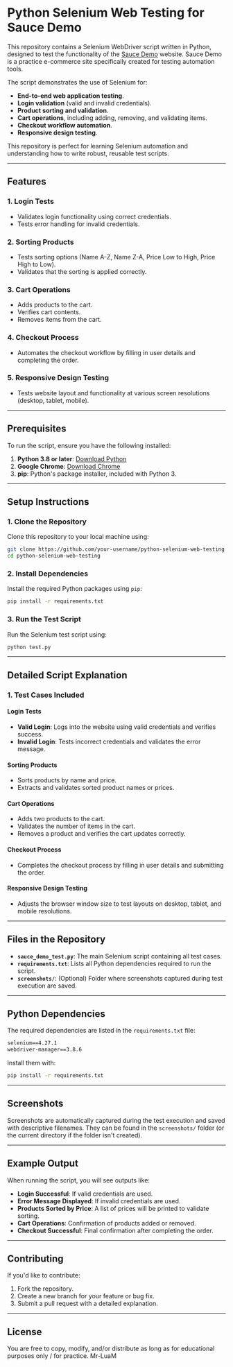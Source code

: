 # Python Selenium Web Testing for Sauce Demo

This repository contains a Selenium WebDriver script written in Python, designed to test the functionality of the [Sauce Demo](https://www.saucedemo.com/) website. Sauce Demo is a practice e-commerce site specifically created for testing automation tools. 

The script demonstrates the use of Selenium for:
- **End-to-end web application testing**.
- **Login validation** (valid and invalid credentials).
- **Product sorting and validation**.
- **Cart operations**, including adding, removing, and validating items.
- **Checkout workflow automation**.
- **Responsive design testing**.

This repository is perfect for learning Selenium automation and understanding how to write robust, reusable test scripts.

---

## Features

### 1. Login Tests
- Validates login functionality using correct credentials.
- Tests error handling for invalid credentials.

### 2. Sorting Products
- Tests sorting options (Name A-Z, Name Z-A, Price Low to High, Price High to Low).
- Validates that the sorting is applied correctly.

### 3. Cart Operations
- Adds products to the cart.
- Verifies cart contents.
- Removes items from the cart.

### 4. Checkout Process
- Automates the checkout workflow by filling in user details and completing the order.

### 5. Responsive Design Testing
- Tests website layout and functionality at various screen resolutions (desktop, tablet, mobile).

---

## Prerequisites
To run the script, ensure you have the following installed:
1. **Python 3.8 or later**: [Download Python](https://www.python.org/downloads/)
2. **Google Chrome**: [Download Chrome](https://www.google.com/chrome/)
3. **pip**: Python's package installer, included with Python 3.

---

## Setup Instructions

### 1. Clone the Repository
Clone this repository to your local machine using:
```bash
git clone https://github.com/your-username/python-selenium-web-testing.git
cd python-selenium-web-testing
```

### 2. Install Dependencies
Install the required Python packages using `pip`:
```bash
pip install -r requirements.txt
```

### 3. Run the Test Script
Run the Selenium test script using:
```bash
python test.py
```

---

## Detailed Script Explanation

### **1. Test Cases Included**
#### Login Tests
- **Valid Login**: Logs into the website using valid credentials and verifies success.
- **Invalid Login**: Tests incorrect credentials and validates the error message.

#### Sorting Products
- Sorts products by name and price.
- Extracts and validates sorted product names or prices.

#### Cart Operations
- Adds two products to the cart.
- Validates the number of items in the cart.
- Removes a product and verifies the cart updates correctly.

#### Checkout Process
- Completes the checkout process by filling in user details and submitting the order.

#### Responsive Design Testing
- Adjusts the browser window size to test layouts on desktop, tablet, and mobile resolutions.

---

## Files in the Repository

- **`sauce_demo_test.py`**: The main Selenium script containing all test cases.
- **`requirements.txt`**: Lists all Python dependencies required to run the script.
- **`screenshots/`**: (Optional) Folder where screenshots captured during test execution are saved.

---

## Python Dependencies

The required dependencies are listed in the `requirements.txt` file:
```txt
selenium==4.27.1
webdriver-manager==3.8.6
```

Install them with:
```bash
pip install -r requirements.txt
```

---

## Screenshots

Screenshots are automatically captured during the test execution and saved with descriptive filenames. They can be found in the `screenshots/` folder (or the current directory if the folder isn't created).

---

## Example Output

When running the script, you will see outputs like:
- **Login Successful**: If valid credentials are used.
- **Error Message Displayed**: If invalid credentials are used.
- **Products Sorted by Price**: A list of prices will be printed to validate sorting.
- **Cart Operations**: Confirmation of products added or removed.
- **Checkout Successful**: Final confirmation after completing the order.

---

## Contributing

If you'd like to contribute:
1. Fork the repository.
2. Create a new branch for your feature or bug fix.
3. Submit a pull request with a detailed explanation.

---

## License

You are free to copy, modify, and/or distribute as long as for educational purposes only / for practice.
Mr-LuaM
